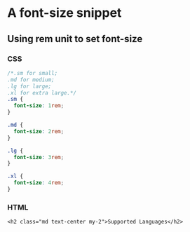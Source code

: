 # A font-size snippet

## Using rem unit to set font-size

### CSS

```css
/*.sm for small; 
.md for medium; 
.lg for large; 
.xl for extra large.*/
.sm {
  font-size: 1rem;
}

.md {
  font-size: 2rem;
}

.lg {
  font-size: 3rem;
}

.xl {
  font-size: 4rem;
}
```

### HTML

`<h2 class="md text-center my-2">Supported Languages</h2>`
